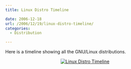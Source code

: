 ```yaml
---
title: Linux Distro Timeline

date: 2006-12-18
url: /2006/12/19/linux-distro-timeline/
categories:
  - Distribution

---
```

Here is a timeline showing all the GNU/Linux distributions.

<div style="text-align: center">
  <a href="http://httwww.kde-look.org/content/files/44218-linuxdistrotimeline-6.9.png"><img id="image323" alt="Linux Distro Timeline" src="/uploads/2006/12/44218-linuxdistrotimeline-69thumb.png" /></a>
</div>